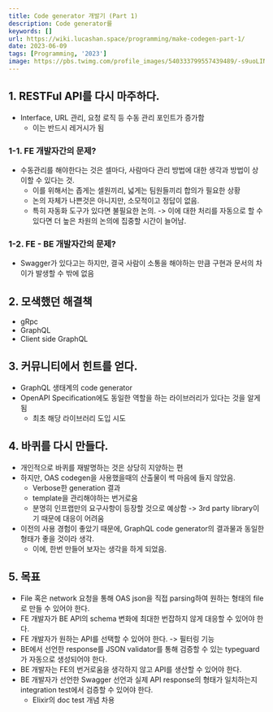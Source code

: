 ```yaml
---
title: Code generator 개발기 (Part 1)
description: Code generator를
keywords: []
url: https://wiki.lucashan.space/programming/make-codegen-part-1/
date: 2023-06-09
tags: [Programming, '2023']
image: https://pbs.twimg.com/profile_images/540333799557439489/-s9uoLIN_400x400.png
---
```


## 1. RESTFul API를 다시 마주하다.

- Interface, URL 관리, 요청 로직 등 수동 관리 포인트가 증가함
  - 이는 반드시 레거시가 됨

### 1-1. FE 개발자간의 문제?

- 수동관리를 해야한다는 것은 셀마다, 사람마다 관리 방법에 대한 생각과 방법이 상이할 수 있다는 것.
  - 이를 위해서는 좁게는 셀원끼리, 넓게는 팀원들끼리 합의가 필요한 상황
  - 논의 자체가 나쁜것은 아니지만, 소모적이고 정답이 없음.
  - 특히 자동화 도구가 있다면 불필요한 논의. -> 이에 대한 처리를 자동으로 할 수 있다면 더 높은 차원의 논의에 집중할 시간이 늘어남.

### 1-2. FE - BE 개발자간의 문제?

- Swagger가 있다고는 하지만, 결국 사람이 소통을 해야하는 만큼 구현과 문서의 차이가 발생할 수 밖에 없음

## 2. 모색했던 해결책

- gRpc
- GraphQL
- Client side GraphQL

## 3. 커뮤니티에서 힌트를 얻다.

- GraphQL 생태계의 code generator
- OpenAPI Specification에도 동일한 역할을 하는 라이브러리가 있다는 것을 알게 됨
  - 최초 해당 라이브러리 도입 시도

## 4. 바퀴를 다시 만들다.

- 개인적으로 바퀴를 재발명하는 것은 상당히 지양하는 편
- 하지만, OAS codegen을 사용했을때의 산출물이 썩 마음에 들지 않았음.
  - Verbose한 generation 결과
  - template을 관리해야하는 번거로움
  - 분명히 인프랩만의 요구사항이 등장할 것으로 예상함 -> 3rd party library이기 때문에 대응이 어려움
- 이전의 사용 경험이 좋았기 때문에, GraphQL code generator의 결과물과 동일한 형태가 좋을 것이라 생각.
  - 이에, 한번 만들어 보자는 생각을 하게 되었음.

## 5. 목표

- File 혹은 network 요청을 통해 OAS json을 직접 parsing하여 원하는 형태의 file로 만들 수 있어야 한다.
- FE 개발자가 BE API의 schema 변화에 최대한 번잡하지 않게 대응할 수 있어야 한다.
- FE 개발자가 원하는 API를 선택할 수 있어야 한다. -> 필터링 기능
- BE에서 선언한 response를 JSON validator를 통해 검증할 수 있는 typeguard가 자동으로 생성되어야 한다.
- BE 개발자는 FE의 번거로움을 생각하지 않고 API를 생산할 수 있어야 한다.
- BE 개발자가 선언한 Swagger 선언과 실제 API response의 형태가 일치하는지 integration test에서 검증할 수 있어야 한다.
  - Elixir의 doc test 개념 차용
